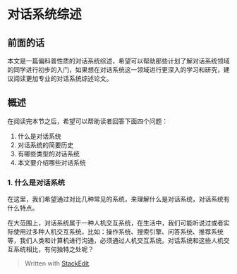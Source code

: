 # 对话系统综述

## 前面的话

本文是一篇偏科普性质的对话系统综述，希望可以帮助那些计划了解对话系统领域的同学进行初步的入门，如果想在对话系统这一领域进行更深入的学习和研究，建议阅读更加专业的对话系统综述论文。

## 概述

在阅读完本节之后，希望可以帮助读者回答下面四个问题：
1. 什么是对话系统
2. 对话系统的简要历史
3. 有哪些类型的对话系统
4. 本文要介绍哪些对话系统

### 1. 什么是对话系统
在这里，我们希望通过对比几种常见的系统，来理解什么是对话系统，对话系统有什么特点。 

在大范围上，对话系统属于一种人机交互系统，在生活中，我们可能听说过或者实际使用过多种人机交互系统，比如：操作系统、搜索引擎、问答系统、推荐系统等，我们人类和计算机进行沟通，必须通过人机交互系统。对话系统和这些人机交互系统相比，有何独特之处呢？

> Written with [StackEdit](https://stackedit.io/).
<!--stackedit_data:
eyJoaXN0b3J5IjpbLTE5OTk3NzUxMzUsMTIzNzU5Nzk3N119
-->